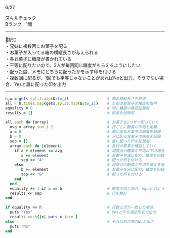 6/27
 
スキルチェック  
Bランク　1問  
 
-------------------------------------------
🍪配り  
・兄妹に複数回にお菓子を配る  
・お菓子が入ってる箱の横縦長さが与えられる  
・各お菓子に糖度が書かれている  
・平等に配りたいので、2人が毎回同じ糖度がもらえるようにしたい  
・配った度、メモにどちらに配ったかを示す印を付ける    
・複数回に配るが、1回でも平等じゃないことがあればNoと出力、そうでない場合、Yesと誰に配った印を出力  
 
-------------------------------------------
 
```ruby
h,w = gets.split.map(&:to_i)                 # 箱の横縦長さを取得
all = h.times.map{gets.split.map(&:to_i)}    # 全部のお菓子の糖度を取得
equality = 0                                 # 同じ糖度の確認記録用
results = []                                 # 結果を記録用
                                             
all.each do |array|                          # お菓子を1つずつ配っていく
  avg = array.sum / 2                        # 行ごとに糖度の平均を定義
  a = 0                                      # 妹に配るお菓子の糖度を記録
  b = 0                                      # 兄に配るお菓子の糖度を記録
  sep = []                                   # 誰に配った印を記録用
  array.each do |element|                    # 各行の要素を確認していく
    if a + element <= avg                    # 現時点の糖度が平均以下の場合
       a += element                          # お菓子を妹に配り、糖度を記録
       sep << "A"                            # 配った印を付ける
    else                                     # 現時点の糖度が平均を超える場合
       b += element                          # お菓子を兄に配り、糖度を記録
       sep << "B"                            # 配った印を付ける
    end
  end
  equality += 1 if a == b                    # 糖度が同じ場合、equality + 1
  results << sep                             # 印を集計
end
                                             
if equality == h                             # 行数と印が一致した場合、
  puts "Yes"                                 # Yesと印を指定形式で出力
  results.each{|x| puts x.join }
else                                         # それ以外の場合Noと出力
  puts "No"
end
```
